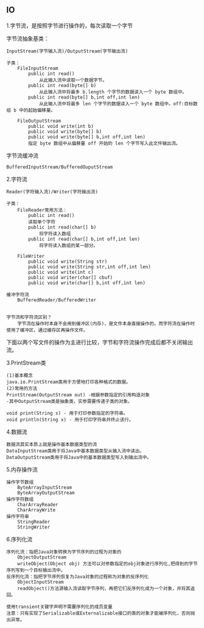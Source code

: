 ## IO
1.字节流，是按照字节进行操作的，每次读取一个字节

字节流抽象基类：

	InputStream(字节输入流)/OutputStream(字节输出流)
	
	子类：
		FileInputStream
			public int read()
				从此输入流中读取一个数据字节。
			public int read(byte[] b)
				从此输入流中将最多 b.length 个字节的数据读入一个 byte 数组中。
			public int read(byte[] b,int off,int len)
				从此输入流中将最多 len 个字节的数据读入一个 byte 数组中。off:目标数组 b 中的起始偏移量。
				
		FileOutputStream
			public void write(int b)
			public void write(byte[] b)
			public void write(byte[] b,int off,int len)
			指定 byte 数组中从偏移量 off 开始的 len 个字节写入此文件输出流。 
						
		
字节流缓冲流

	BufferedInputStream/BufferedOuputStream
	
2.字符流

	Reader(字符输入流)/Writer(字符输出流)
		
	子类：
		FileReader常用方法：
			public int read()
			读取单个字符
			public int read(char[] b)
				将字符读入数组
			public int read(char[] b,int off,int len)
				将字符读入数组的某一部分。
		
		FileWriter
			public void write(String str)
			public void write(String str,int off,int len)
			public void write(int c)
			public void writer(char[] cbuf)
			public void write(char[] b,int off,int len)
		
	缓冲字符流
		BufferedReader/BufferedWriter
		
		
	字节流和字符流区别？
		字节流在操作时本身不会用到缓冲区(内存)，是文件本身直接操作的，而字符流在操作时使用了缓冲区，通过缓存区再操作文件。
下面以两个写文件的操作为主进行比较，字节和字符流操作完成后都不关闭输出流。


3.PrintStream类

	(1)基本概念
	java.io.PrintStream类用于方便地打印各种格式的数据。
	(2)常用的方法
	PrintStream(OutputStream out) -根据参数指定的引用构造对象
	-其中OutputStream类是抽象类，实参需要传递子类的对象。
	
	void print(String s) - 用于打印参数指定的字符串。
	void println(String x) - 用于打印字符串并终止该行。
4.数据流

	数据流其实本质上就是操作基本数据类型的流
	DataInputStream类用于将Java中基本数据类型从输入流中读出。
	DataOutputStream类用于将Java中的基本数据类型写入到输出流中。
	
5.内存操作流

	操作字节数组
		ByteArrayInputStream
		ByteArrayOutputStream
	操作字符数组
		CharArrayReader
		CharArrayWrite
	操作字符串
		StringReader
		StringWriter
6.序列化流

	序列化流：指把Java对象转换为字节序列的过程为对象的
		ObjectOutputStream  
		writeObject(Object obj) 方法可以对参数指定的obj对象进行序列化,把得到的字节序列写到一个目标输出流中。
	反序列化流：指把字节序列恢复为Java对象的过程称为对象的反序列化
		ObjectInputStream  
		readObject()方法源输入流读取字节序列，再把它们反序列化成为一个对象，并将其返回。
		
	使用transient关键字声明不需要序列化的成员变量
	注意：只有实现了Serializable或Externalizable接口的类的对象才能被序列化，否则抛出异常。
			